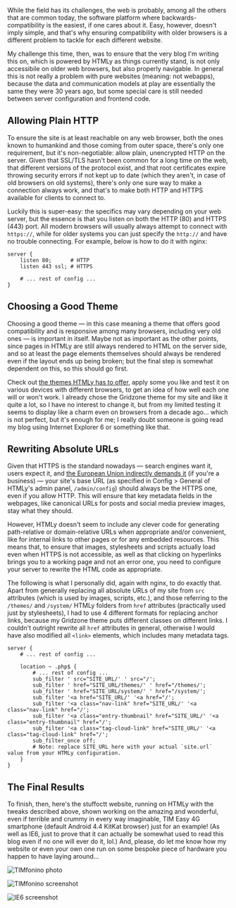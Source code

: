 <!--t Tweaking my HTMLy Website for Running on Old Browsers t-->
<!--d While the field has its challenges, the web is probably, among all the others that are common today, the software platform where d-->
<!--tag Random tag-->

While the field has its challenges, the web is probably, among all the others that are common today, the software platform where backwards-compatibility is the easiest, if one cares about it. Easy, however, doesn't imply simple, and that's why ensuring compatibility with older browsers is a different problem to tackle for each different website.

My challenge this time, then, was to ensure that the very blog I'm writing this on, which is powered by HTMLy as things currently stand, is not only accessibile on older web browsers, but also properly navigable. In general this is not really a problem with pure websites (meaning: not webapps), because the data and communication models at play are essentially the same they were 30 years ago, but some special care is still needed between server configuration and frontend code.

## Allowing Plain HTTP

To ensure the site is at least reachable on any web browser, both the ones known to humankind and those coming from outer space, there's only one requirement, but it's non-negotiable: allow plain, unencrypted HTTP on the server.
Given that SSL/TLS hasn't been common for a long time on the web, that different versions of the protocol exist, and that root certificates expire throwing security errors if not kept up to date (which they aren't, in case of old browsers on old systems), there's only one sure way to make a connection always work, and that's to make both HTTP and HTTPS available for clients to connect to.

Luckily this is super-easy: the specifics may vary depending on your web server, but the essence is that you listen on both the HTTP (80) and HTTPS (443) port. All modern browsers will usually always attempt to connect with `https://`, while for older systems you can just specify the `http://` and have no trouble connecting. For example, below is how to do it with nginx:

```
server {
	listen 80;      # HTTP
	listen 443 ssl; # HTTPS

	# ... rest of config ...
}
```

## Choosing a Good Theme

Choosing a good theme — in this case meaning a theme that offers good compatibility and is responsive among many browsers, including very old ones — is important in itself. Maybe not as important as the other points, since pages in HTMLy are still always rendered to HTML on the server side, and so at least the page elements themselves should always be rendered even if the layout ends up being broken; but the final step is somewhat dependent on this, so this should go first.

Check out [the themes HTMLy has to offer](https://www.htmly.com/theme), apply some you like and test it on various devices with different browsers, to get an idea of how well each one will or won't work. I already chose the Gridzone theme for my site and like it quite a lot, so I have no interest to change it, but from my limited testing it seems to display like a charm even on browsers from a decade ago... which is not perfect, but it's enough for me; I really doubt someone is going read my blog using Internet Explorer 6 or something like that.

## Rewriting Absolute URLs

Given that HTTPS is the standard nowadays — search engines want it, users expect it, and [the European Union indirectly demands it](https://www.certauri.com/ensuring-gdpr-compliance-with-ssl-certificate-a-guide/#Understanding_GDPR_Key_Requirements_and_Implications) (if you're a business) — your site's base URL (as specified in Config > General of HTMLy's admin panel, `/admin/config`) should always be the HTTPS one, even if you allow HTTP. This will ensure that key metadata fields in the webpages, like canonical URLs for posts and social media preview images, stay what they should.

However, HTMLy doesn't seem to include any clever code for generating path-relative or domain-relative URLs when appropriate and/or convenient, like for internal links to other pages or for any embedded resources. This means that, to ensure that images, stylesheets and scripts actually load even when HTTPS is not accessible, as well as that clicking on hyperlinks brings you to a working page and not an error one, you need to configure your server to rewrite the HTML code as appropriate.

The following is what I personally did, again with nginx, to do exactly that. Apart from generally replacing all absolute URLs of my site from `src` attributes (which is used by images, scripts, etc.), and those referring to the `/themes/` and `/system/` HTMLy folders from `href` attributes (practically used just by stylesheets), I had to use 4 different formats for replacing anchor links, because my Gridzone theme puts different classes on different links. I couldn't outright rewrite all `href` attributes in general, otherwise I would have also modified all `<link>` elements, which includes many metadata tags.

```nginx
server {
	# ... rest of config ...

	location ~ .php$ {
		# ... rest of config ...
		sub_filter ' src="SITE_URL/' ' src="/';
		sub_filter ' href="SITE_URL/themes/' ' href="/themes/';
		sub_filter ' href="SITE_URL/system/' ' href="/system/';
		sub_filter '<a href="SITE_URL/' '<a href="/';
		sub_filter '<a class="nav-link" href="SITE_URL/' '<a class="nav-link" href="/';
		sub_filter '<a class="entry-thumbnail" href="SITE_URL/' '<a class="entry-thumbnail" href="/';
		sub_filter '<a class="tag-cloud-link" href="SITE_URL/' '<a class="tag-cloud-link" href="/';
		sub_filter_once off;
		# Note: replace SITE_URL here with your actual `site.url` value from your HTMLy configuration.
	}
}
```

## The Final Results

To finish, then, here's the stuffoctt website, running on HTMLy with the tweaks described above, shown working on the amazing and wonderful, even if terrible and crummy in every way imaginable, TIM Easy 4G smartphone (default Android 4.4 KitKat browser) just for an example! (As well as IE6, just to prove that it can actually be somewhat used to read this blog even if no one will ever do it, lol.) And, please, do let me know how my website or even your own one run on some bespoke piece of hardware you happen to have laying around...

![TIMfonino photo](https://stuff.octt.eu.org/content/images/20250608105615-IMG_20250608_010816.jpg)

![TIMfonino screenshot](https://stuff.octt.eu.org/content/images/20250608154445-screenshot-1749337550160.png)

![IE6 screenshot](https://stuff.octt.eu.org/content/images/20250609013715-download34567895345.png)